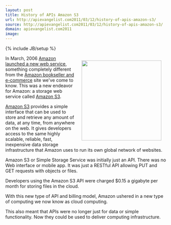 ```yaml
---
layout: post
title: History of APIs Amazon S3
url: http://apievangelist.com2011/03/12/history-of-apis-amazon-s3/
source: http://apievangelist.com2011/03/12/history-of-apis-amazon-s3/
domain: apievangelist.com2011
image: 
---
```

{% include JB/setup %}
<img style="padding: 15px;" src="http://kinlane-productions.s3.amazonaws.com/AWS_LOGO_CMYK.jpg" alt="" width="250" align="right" />In March, 2006 <a title="Amazon Launched New Web Service" href="http://aws.amazon.com/about-aws/whats-new/2006/03/13/announcing-amazon-s3---simple-storage-service/">Amazon launched a new web service</a>, something completely different from the <a title="Amazon Bookseller and E-Commerce" href="http://www.amazon.com">Amazon bookseller and e-commerce</a> site we've come to know.  This was a new endeavor for Amazon:  a storage web service called <a title="Amazon S3" href="http://aws.amazon.com/s3/">Amazon S3</a>.<p></p>
<a title="Amazon S3" href="http://aws.amazon.com/s3/">Amazon S3</a> provides a simple interface that can be used to store and retrieve any amount of data, at any time, from anywhere on the web. It gives developers access to the same highly scalable, reliable, fast, inexpensive data storage infrastructure that Amazon uses to run its own global network of websites.<p></p>
Amazon S3 or Simple Storage Service was initially just an API. There was no Web interface or mobile app.  It was just a RESTful API allowing PUT and GET requests with objects or files.<p></p>
Developers using the Amazon S3 API were charged $0.15 a gigabyte per month for storing files in the cloud.<p></p>
With this new type of API and billing model, Amazon ushered in a new type of computing we now know as cloud computing.<p></p>
This also meant that APIs were no longer just for data or simple functionality.  Now they could be used to deliver computing infrastructure.

